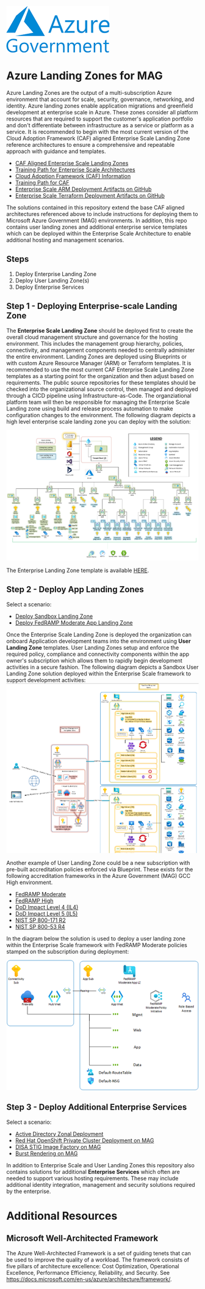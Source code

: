 ![](media/azure-gov.png)
# Azure Landing Zones for MAG 
Azure Landing Zones are the output of a multi-subscription Azure environment that account for scale, security, governance, networking, and identity. Azure landing zones enable application migrations and greenfield development at enterprise scale in Azure. These zones consider all platform resources that are required to support the customer's application portfolio and don't differentiate between infrastructure as a service or platform as a service.  It is recommended to begin with the most current version of the Cloud Adoption Framework (CAF) aligned Enterprise Scale Landing Zone reference architectures to ensure a comprehensive and repeatable approach with guidance and templates.
* [CAF Aligned Enterprise Scale Landing Zones](https://docs.microsoft.com/en-us/azure/cloud-adoption-framework/ready/landing-zone/)
* [Training Path for Enterprise Scale Architectures](https://docs.microsoft.com/en-us/learn/paths/enterprise-scale-architecture/)
* [Cloud Adoption Framework (CAF) Information](https://docs.microsoft.com/en-us/azure/cloud-adoption-framework/)
* [Training Path for CAF](https://docs.microsoft.com/en-us/learn/modules/microsoft-cloud-adoption-framework-for-azure/) 
* [Enterprise Scale ARM Deployment Artifacts on GitHub](https://github.com/Azure/Enterprise-Scale)
* [Enterprise Scale Terraform Deployment Artifacts on GitHub](https://github.com/azure/caf-terraform-landingzones)

The solutions contained in this repository extend the base CAF aligned architectures referenced above to include instructions for deploying them to Microsoft Azure Government (MAG) environments.  In addition, this repo contains user landing zones and additional enterprise service templates which can be deployed within the Enterprise Scale Architecture to enable additional hosting and management scenarios.

## Steps

1. Deploy Enterprise Landing Zone
2. Deploy User Landing Zone(s) 
3. Deploy Enterprise Services

## Step 1 - Deploying Enterprise-scale Landing Zone
The **Enterprise Scale Landing Zone** should be deployed first to create the overall cloud management structure and governance for the hosting environment.  This includes the management group hierarchy, policies, connectivity, and management components needed to centrally administer the entire environment.  Landing Zones are deployed using Blueprints or with custom Azure Resource Manager (ARM) or Terraform templates.  It is recommended to use the most current CAF Enterprise Scale Landing Zone templates as a starting point for the organization and then adjust based on requirements.  The public source repositories for these templates should be checked into the organizational source control, then managed and deployed through a CICD pipeline using Infrastructure-as-Code.  The organziational platform team will then be responsible for managing the Enterprise Scale Landing zone using build and release process automation to make configuration changes to the environment.  The following diagram depicts a high level enterprise scale landing zone you can deploy with the solution:

![](media/entlz-overview.png)

The Enterprise Landing Zone template is available [HERE](templates/entlz).  

## Step 2 - Deploy App Landing Zones
Select a scenario:
* [Deploy Sandbox Landing Zone](templates/applz/sandbox)
* [Deploy FedRAMP Moderate App Landing Zone](templates/applz/fedrampmod)

Once the Enterprise Scale Landing Zone is deployed the organization can onboard Application development teams into the environment using **User Landing Zone** templates.  User Landing Zones setup and enforce the required policy, compliance and connectivity components within the app owner's subscription which allows them to rapidly begin development activities in a secure fashion.  The following diagram depicts a Sandbox User Landing Zone solution deployed within the Enterprise Scale framework to support development activities:
![](media/applz-sandbox.png)

Another example of User Landing Zone could be a new subscription with pre-built accreditation policies enforced via Blueprint.  These exists for the following accreditation frameworks in the Azure Government (MAG) GCC High environment.
* [FedRAMP Moderate](https://docs.microsoft.com/en-us/azure/governance/blueprints/samples/fedramp-m/)
* [FedRAMP High](https://docs.microsoft.com/en-us/azure/governance/blueprints/samples/fedramp-h/)
* [DoD Impact Level 4 (IL4)](https://docs.microsoft.com/en-us/azure/governance/blueprints/samples/dod-impact-level-4/)
* [DoD Impact Level 5 (IL5)](https://docs.microsoft.com/en-us/azure/governance/blueprints/samples/dod-impact-level-5/)
* [NIST SP 800-171 R2](https://docs.microsoft.com/en-us/azure/governance/blueprints/samples/nist-sp-800-171-r2)
* [NIST SP 800-53 R4](https://docs.microsoft.com/en-us/azure/governance/blueprints/samples/nist-sp-800-53-r4)

In the diagram below the solution is used to deploy a user landing zone within the Enterprise Scale framework with FedRAMP Moderate policies stamped on the subscription during deployment:

![](media/fedrampmodlz.png)

## Step 3 - Deploy Additional Enterprise Services
Select a scenario:
* [Active Directory Zonal Deployment](templates/entsvcs/active-directory-new-domain-ha-2-dc-zones/)
* [Red Hat OpenShift Private Cluster Deployment on MAG](templates/entsvcs/openshift/README.md)
* [DISA STIG Image Factory on MAG](templates/entsvcs/stig-image-factory/README.md)
* [Burst Rendering on MAG](templates/entsvcs/burst-rendering/README.md)

In addition to Enterprise Scale and User Landing Zones this repository also contains solutions for additional **Enterprise Services** which often are needed to support various hosting requirements.  These may include additional identity integration, management and security solutions required by the enterprise. 

# Additional Resources
## Microsoft Well-Architected Framework
The Azure Well-Architected Framework is a set of guiding tenets that can be used to improve the quality of a workload. The framework consists of five pillars of architecture excellence: Cost Optimization, Operational Excellence, Performance Efficiency, Reliability, and Security.  See https://docs.microsoft.com/en-us/azure/architecture/framework/.



 

